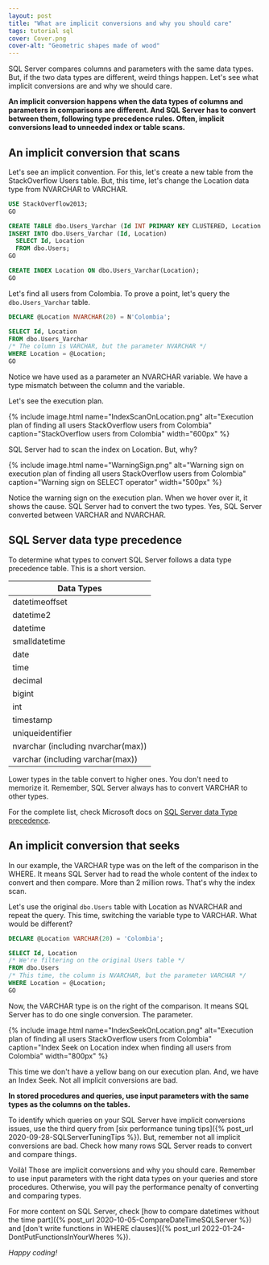 ```yaml
---
layout: post
title: "What are implicit conversions and why you should care"
tags: tutorial sql
cover: Cover.png
cover-alt: "Geometric shapes made of wood"
---
```


SQL Server compares columns and parameters with the same data types. But, if the two data types are different, weird things happen. Let's see what implicit conversions are and why we should care.

**An implicit conversion happens when the data types of columns and parameters in comparisons are different. And SQL Server has to convert between them, following type precedence rules. Often, implicit conversions lead to unneeded index or table scans.**

## An implicit conversion that scans

Let's see an implicit convention. For this, let's create a new table from the StackOverflow Users table. But, this time, let's change the Location data type from NVARCHAR to VARCHAR.

```sql
USE StackOverflow2013;
GO

CREATE TABLE dbo.Users_Varchar (Id INT PRIMARY KEY CLUSTERED, Location VARCHAR(100));
INSERT INTO dbo.Users_Varchar (Id, Location)
  SELECT Id, Location
  FROM dbo.Users;
GO

CREATE INDEX Location ON dbo.Users_Varchar(Location);
GO
```

Let's find all users from Colombia. To prove a point, let's query the `dbo.Users_Varchar` table.

```sql
DECLARE @Location NVARCHAR(20) = N'Colombia';

SELECT Id, Location
FROM dbo.Users_Varchar
/* The column is VARCHAR, but the parameter NVARCHAR */
WHERE Location = @Location;
GO
```

Notice we have used as a parameter an NVARCHAR variable. We have a type mismatch between the column and the variable.

Let's see the execution plan.

{% include image.html name="IndexScanOnLocation.png" alt="Execution plan of finding all users StackOverflow users from Colombia" caption="StackOverflow users from Colombia" width="600px" %}

SQL Server had to scan the index on Location. But, why?

{% include image.html name="WarningSign.png" alt="Warning sign on execution plan of finding all users StackOverflow users from Colombia" caption="Warning sign on SELECT operator" width="500px" %}

Notice the warning sign on the execution plan. When we hover over it, it shows the cause. SQL Server had to convert the two types. Yes, SQL Server converted between VARCHAR and NVARCHAR.

## SQL Server data type precedence

To determine what types to convert SQL Server follows a data type precedence table. This is a short version.

| Data Types |
|---|
| datetimeoffset |
| datetime2 |
| datetime |
| smalldatetime |
| date |
| time |
| decimal |
| bigint |
| int |
| timestamp |
| uniqueidentifier |
| nvarchar (including nvarchar(max)) |
| varchar (including varchar(max)) |

Lower types in the table convert to higher ones. You don't need to memorize it. Remember, SQL Server always has to convert VARCHAR to other types.

For the complete list, check Microsoft docs on [SQL Server data Type precedence](https://docs.microsoft.com/en-us/sql/t-sql/data-types/data-type-precedence-transact-sql?view=sql-server-ver15).

## An implicit conversion that seeks

In our example, the VARCHAR type was on the left of the comparison in the WHERE. It means SQL Server had to read the whole content of the index to convert and then compare. More than 2 million rows. That's why the index scan.

Let's use the original `dbo.Users` table with Location as NVARCHAR and repeat the query. This time, switching the variable type to VARCHAR. What would be different?

```sql
DECLARE @Location VARCHAR(20) = 'Colombia';

SELECT Id, Location
/* We're filtering on the original Users table */
FROM dbo.Users
/* This time, the column is NVARCHAR, but the parameter VARCHAR */
WHERE Location = @Location;
GO
```

Now, the VARCHAR type is on the right of the comparison. It means SQL Server has to do one single conversion. The parameter.

{% include image.html name="IndexSeekOnLocation.png" alt="Execution plan of finding all users StackOverflow users from Colombia" caption="Index Seek on Location index when finding all users from Colombia" width="800px" %}

This time we don't have a yellow bang on our execution plan. And, we have an Index Seek. Not all implicit conversions are bad.

**In stored procedures and queries, use input parameters with the same types as the columns on the tables.**

To identify which queries on your SQL Server have implicit conversions issues, use the third query from [six performance tuning tips]({% post_url 2020-09-28-SQLServerTuningTips %}). But, remember not all implicit conversions are bad. Check how many rows SQL Server reads to convert and compare things.

Voilà! Those are implicit conversions and why you should care. Remember to use input parameters with the right data types on your queries and store procedures. Otherwise, you will pay the performance penalty of converting and comparing types.

For more content on SQL Server, check [how to compare datetimes without the time part]({% post_url 2020-10-05-CompareDateTimeSQLServer %}) and [don't write functions in WHERE clauses]({% post_url 2022-01-24-DontPutFunctionsInYourWheres %}).

_Happy coding!_